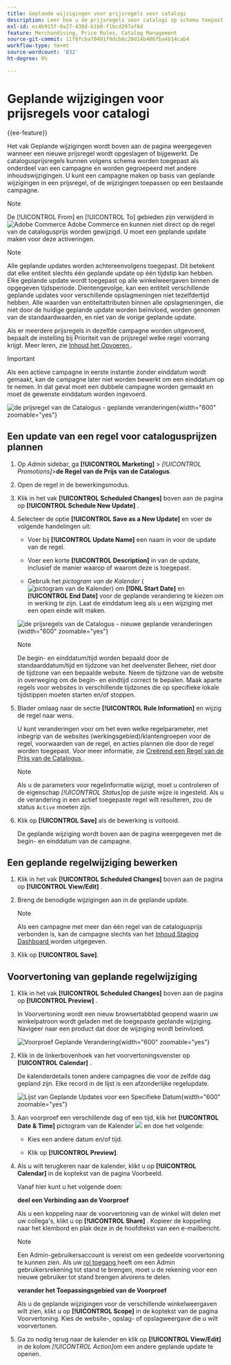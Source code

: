 ```yaml
---
title: Geplande wijzigingen voor prijsregels voor catalogi
description: Leer hoe u de prijsregels voor catalogi op schema toepast als onderdeel van een campagne en gegroepeerd met andere wijzigingen in de inhoud.
exl-id: ec4b915f-0a27-438d-b1b0-f1bcd297af6d
feature: Merchandising, Price Rules, Catalog Management
source-git-commit: 11f8fcba70491f9dcb6c20d14b406fba4b14cab4
workflow-type: tm+mt
source-wordcount: '832'
ht-degree: 0%

---
```


# Geplande wijzigingen voor prijsregels voor catalogi

{{ee-feature}}

Het vak Geplande wijzigingen wordt boven aan de pagina weergegeven wanneer een nieuwe prijsregel wordt opgeslagen of bijgewerkt. De catalogusprijsregels kunnen volgens schema worden toegepast als onderdeel van een campagne en worden gegroepeerd met andere inhoudswijzigingen. U kunt een campagne maken op basis van geplande wijzigingen in een prijsregel, of de wijzigingen toepassen op een bestaande campagne.

>[!NOTE]
>
>De [!UICONTROL From] en [!UICONTROL To] gebieden zijn verwijderd in ![ Adobe Commerce ](../assets/adobe-logo.svg) Adobe Commerce en kunnen niet direct op de regel van de catalogusprijs worden gewijzigd. U moet een geplande update maken voor deze activeringen.

>[!NOTE]
>
>Alle geplande updates worden achtereenvolgens toegepast. Dit betekent dat elke entiteit slechts één geplande update op één tijdstip kan hebben. Elke geplande update wordt toegepast op alle winkelweergaven binnen de opgegeven tijdsperiode. Dientengevolge, kan een entiteit verschillende geplande updates voor verschillende opslagmeningen niet tezelfdertijd hebben. Alle waarden van entiteitattributen binnen alle opslagmeningen, die niet door de huidige geplande update worden beïnvloed, worden genomen van de standaardwaarden, en niet van de vorige geplande update.

Als er meerdere prijsregels in dezelfde campagne worden uitgevoerd, bepaalt de instelling bij Prioriteit van de prijsregel welke regel voorrang krijgt. Meer leren, zie [ Inhoud het Opvoeren ](../content-design/content-staging.md).

>[!IMPORTANT]
>
>Als een actieve campagne in eerste instantie zonder einddatum wordt gemaakt, kan de campagne later niet worden bewerkt om een einddatum op te nemen. In dat geval moet een dubbele campagne worden gemaakt en moet de gewenste einddatum worden ingevoerd.

![ de prijsregel van de Catalogus - geplande veranderingen ](./assets/price-rule-catalog-scheduled.png){width="600" zoomable="yes"}

## Een update van een regel voor catalogusprijzen plannen

1. Op _Admin_ sidebar, ga **[!UICONTROL Marketing]** > _[!UICONTROL Promotions]_>**de Regel van de Prijs van de Catalogus**.

1. Open de regel in de bewerkingsmodus.

1. Klik in het vak **[!UICONTROL Scheduled Changes]** boven aan de pagina op **[!UICONTROL Schedule New Update]** .

1. Selecteer de optie **[!UICONTROL Save as a New Update]** en voer de volgende handelingen uit:

   - Voer bij **[!UICONTROL Update Name]** een naam in voor de update van de regel.

   - Voer een korte **[!UICONTROL Description]** in van de update, inclusief de manier waarop of waarom deze is toegepast.

   - Gebruik het _pictogram van de Kalender_ (![ pictogram van de Kalender ](../assets/icon-calendar.png)) om **[!DNL Start Date]** en **[!UICONTROL End Date]** voor de geplande verandering te kiezen om in werking te zijn. Laat de einddatum leeg als u een wijziging met een open einde wilt maken.

   ![ de prijsregels van de Catalogus - nieuwe geplande veranderingen ](./assets/price-rule-catalog-schedule-update.png){width="600" zoomable="yes"}

   >[!NOTE]
   >
   >De begin- en einddatum/tijd worden bepaald door de standaarddatum/tijd en tijdzone van het deelvenster Beheer, niet door de tijdzone van een bepaalde website. Neem de tijdzone van de website in overweging om de begin- en eindtijd correct te bepalen. Maak aparte regels voor websites in verschillende tijdzones die op specifieke lokale tijdstippen moeten starten en/of stoppen.

1. Blader omlaag naar de sectie **[!UICONTROL Rule Information]** en wijzig de regel naar wens.

   U kunt veranderingen voor om het even welke regelparameter, met inbegrip van de websites (werkingsgebied)/klantengroepen voor de regel, voorwaarden van de regel, en acties plannen die door de regel worden toegepast. Voor meer informatie, zie [ Creërend een Regel van de Prijs van de Catalogus ](price-rules-catalog-create.md).

   >[!NOTE]
   >
   >Als u de parameters voor regelinformatie wijzigt, moet u controleren of de eigenschap _[!UICONTROL Status]_&#x200B;op de juiste wijze is ingesteld. Als u de verandering in een actief toegepaste regel wilt resulteren, zou de status `Active` moeten zijn.

1. Klik op **[!UICONTROL Save]** als de bewerking is voltooid.

   De geplande wijziging wordt boven aan de pagina weergegeven met de begin- en einddatum van de campagne.

## Een geplande regelwijziging bewerken

1. Klik in het vak **[!UICONTROL Scheduled Changes]** boven aan de pagina op **[!UICONTROL View/Edit]** .

1. Breng de benodigde wijzigingen aan in de geplande update.

   >[!NOTE]
   >
   >Als een campagne met meer dan één regel van de catalogusprijs verbonden is, kan de campagne slechts van het [ Inhoud Staging Dashboard ](../content-design/content-staging-dashboard.md) worden uitgegeven.

1. Klik op **[!UICONTROL Save]**.

## Voorvertoning van geplande regelwijziging

1. Klik in het vak **[!UICONTROL Scheduled Changes]** boven aan de pagina op **[!UICONTROL Preview]** .

   In Voorvertoning wordt een nieuw browsertabblad geopend waarin uw winkelpatroon wordt geladen met de toegepaste geplande wijziging. Navigeer naar een product dat door de wijziging wordt beïnvloed.

   ![ Voorproef Geplande Verandering ](./assets/price-rule-catalog-scheduled-update-preview.png){width="600" zoomable="yes"}

1. Klik in de linkerbovenhoek van het voorvertoningsvenster op **[!UICONTROL Calendar]** .

   De kalenderdetails tonen andere campagnes die voor de zelfde dag gepland zijn. Elke record in de lijst is een afzonderlijke regelupdate.

   ![ Lijst van Geplande Updates voor een Specifieke Datum ](./assets/price-rule-catalog-scheduled-preview-calendar.png){width="600" zoomable="yes"}

1. Aan voorproef een verschillende dag of een tijd, klik het **[!UICONTROL Date & Time]** pictogram van de Kalender ![ ](../assets/icon-calendar.png) en doe het volgende:

   - Kies een andere datum en/of tijd.

   - Klik op **[!UICONTROL Preview]**.

1. Als u wilt terugkeren naar de kalender, klikt u op **[!UICONTROL Calendar]** in de koptekst van de pagina Voorbeeld.

   Vanaf hier kunt u het volgende doen:

   **deel een Verbinding aan de Voorproef**

   Als u een koppeling naar de voorvertoning van de winkel wilt delen met uw collega&#39;s, klikt u op **[!UICONTROL Share]** . Kopieer de koppeling naar het klembord en plak deze in de hoofdtekst van een e-mailbericht.

   >[!NOTE]
   >
   >Een Admin-gebruikersaccount is vereist om een gedeelde voorvertoning te kunnen zien. Als uw [ rol toegang ](../systems/permissions-user-roles.md) heeft om een Admin gebruikersrekening tot stand te brengen, moet u de rekening voor een nieuwe gebruiker tot stand brengen alvorens te delen.

   **verander het Toepassingsgebied van de Voorproef**

   Als u de geplande wijzigingen voor de verschillende winkelweergaven wilt zien, klikt u op **[!UICONTROL Scope]** in de koptekst van de pagina Voorvertoning. Kies de website-, opslag- of opslagweergave die u wilt voorvertonen.

1. Ga zo nodig terug naar de kalender en klik op **[!UICONTROL View/Edit]** in de kolom _[!UICONTROL Action]_&#x200B;om een andere geplande update te openen.
